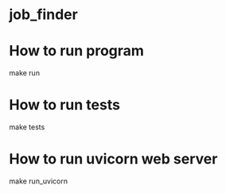 # job_finder

# How to run program
make run

# How to run tests
make tests

# How to run uvicorn web server
make run_uvicorn
